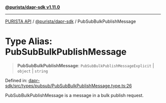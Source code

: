 [**@purista/dapr-sdk v1.11.0**](../README.md)

***

[PURISTA API](../../../packages.md) / [@purista/dapr-sdk](../README.md) / PubSubBulkPublishMessage

# Type Alias: PubSubBulkPublishMessage

> **PubSubBulkPublishMessage**: `PubSubBulkPublishMessageExplicit` \| `object` \| `string`

Defined in: [dapr-sdk/src/types/pubsub/PubSubBulkPublishMessage.type.ts:26](https://github.com/puristajs/purista/blob/master/packages/dapr-sdk/src/types/pubsub/PubSubBulkPublishMessage.type.ts#L26)

PubSubBulkPublishMessage is a message in a bulk publish request.
